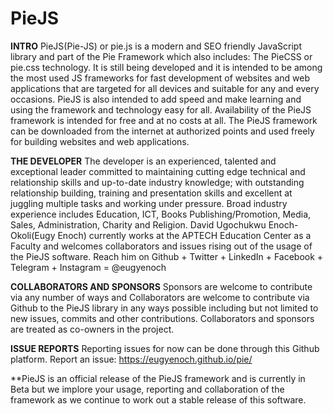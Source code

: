 # PieJS
**INTRO**
PieJS(Pie-JS) or pie.js is a modern and SEO friendly JavaScript library and part of the Pie Framework which also includes:
The PieCSS or pie.css technology. 
It is still being developed and it is intended to be among the most used JS frameworks for fast development of websites and web applications that are targeted for all devices and suitable for any and every occasions.
PieJS is also intended to add speed and make learning and using the framework and technology easy for all.
Availability of the PieJS framework is intended for free and at no costs at all. 
The PieJS framework can be downloaded from the internet at authorized points and used freely for building websites and web applications.

**THE DEVELOPER**
The developer is an experienced, talented and exceptional leader committed to maintaining cutting edge technical and relationship skills and up-to-date industry knowledge; with outstanding relationship building, training and presentation skills and excellent at juggling multiple tasks and working under pressure. Broad industry experience includes Education, ICT, Books Publishing/Promotion, Media, Sales, Administration, Charity and Religion. 
David Ugochukwu Enoch-Okoli(Eugy Enoch) currently works at the APTECH Education Center as a Faculty and welcomes collaborators and issues rising out of the usage of the PieJS software.
Reach him on Github + Twitter + LinkedIn + Facebook + Telegram + Instagram = @eugyenoch

**COLLABORATORS AND SPONSORS**
Sponsors are welcome to contribute via any number of ways and Collaborators are welcome to contribute via Github to the PieJS library in any ways possible 
including but not limited to new issues, commits and other contributions. Collaborators and sponsors are treated as co-owners in the project.

**ISSUE REPORTS**
Reporting issues for now can be done through this Github platform.
Report an issue: https://eugyenoch.github.io/pie/

**PieJS is an official release of the PieJS framework and is currently in Beta but we implore your usage, reporting and collaboration of the framework as we continue to work out a stable release of this software. 
